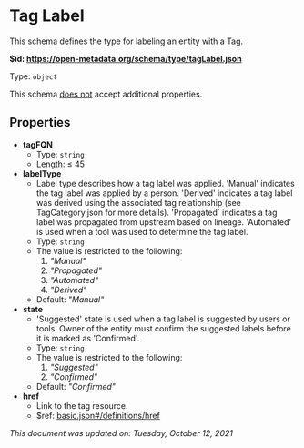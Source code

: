 # Tag Label

This schema defines the type for labeling an entity with a Tag.

**$id: https://open-metadata.org/schema/type/tagLabel.json**

Type: `object`

This schema <u>does not</u> accept additional properties.

## Properties
 - **tagFQN**
   - Type: `string`
   - Length:  &le; 45
 - **labelType**
   - Label type describes how a tag label was applied. 'Manual' indicates the tag label was applied by a person. 'Derived' indicates a tag label was derived using the associated tag relationship (see TagCategory.json for more details). 'Propagated` indicates a tag label was propagated from upstream based on lineage. 'Automated' is used when a tool was used to determine the tag label.
   - Type: `string`
   - The value is restricted to the following: 
     1. _"Manual"_
     2. _"Propagated"_
     3. _"Automated"_
     4. _"Derived"_
   - Default: _"Manual"_
 - **state**
   - 'Suggested' state is used when a tag label is suggested by users or tools. Owner of the entity must confirm the suggested labels before it is marked as 'Confirmed'.
   - Type: `string`
   - The value is restricted to the following: 
     1. _"Suggested"_
     2. _"Confirmed"_
   - Default: _"Confirmed"_
 - **href**
   - Link to the tag resource.
   - $ref: [basic.json#/definitions/href](basic.md#href)

_This document was updated on: Tuesday, October 12, 2021_